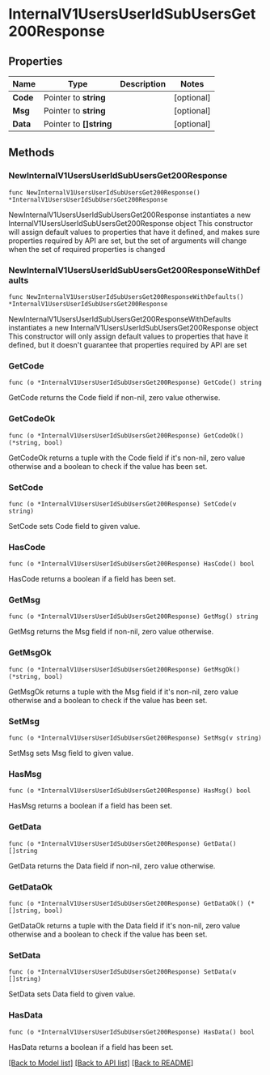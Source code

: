# InternalV1UsersUserIdSubUsersGet200Response

## Properties

Name | Type | Description | Notes
------------ | ------------- | ------------- | -------------
**Code** | Pointer to **string** |  | [optional]
**Msg** | Pointer to **string** |  | [optional]
**Data** | Pointer to **[]string** |  | [optional]

## Methods

### NewInternalV1UsersUserIdSubUsersGet200Response

`func NewInternalV1UsersUserIdSubUsersGet200Response() *InternalV1UsersUserIdSubUsersGet200Response`

NewInternalV1UsersUserIdSubUsersGet200Response instantiates a new InternalV1UsersUserIdSubUsersGet200Response object
This constructor will assign default values to properties that have it defined,
and makes sure properties required by API are set, but the set of arguments
will change when the set of required properties is changed

### NewInternalV1UsersUserIdSubUsersGet200ResponseWithDefaults

`func NewInternalV1UsersUserIdSubUsersGet200ResponseWithDefaults() *InternalV1UsersUserIdSubUsersGet200Response`

NewInternalV1UsersUserIdSubUsersGet200ResponseWithDefaults instantiates a new InternalV1UsersUserIdSubUsersGet200Response object
This constructor will only assign default values to properties that have it defined,
but it doesn't guarantee that properties required by API are set

### GetCode

`func (o *InternalV1UsersUserIdSubUsersGet200Response) GetCode() string`

GetCode returns the Code field if non-nil, zero value otherwise.

### GetCodeOk

`func (o *InternalV1UsersUserIdSubUsersGet200Response) GetCodeOk() (*string, bool)`

GetCodeOk returns a tuple with the Code field if it's non-nil, zero value otherwise
and a boolean to check if the value has been set.

### SetCode

`func (o *InternalV1UsersUserIdSubUsersGet200Response) SetCode(v string)`

SetCode sets Code field to given value.

### HasCode

`func (o *InternalV1UsersUserIdSubUsersGet200Response) HasCode() bool`

HasCode returns a boolean if a field has been set.

### GetMsg

`func (o *InternalV1UsersUserIdSubUsersGet200Response) GetMsg() string`

GetMsg returns the Msg field if non-nil, zero value otherwise.

### GetMsgOk

`func (o *InternalV1UsersUserIdSubUsersGet200Response) GetMsgOk() (*string, bool)`

GetMsgOk returns a tuple with the Msg field if it's non-nil, zero value otherwise
and a boolean to check if the value has been set.

### SetMsg

`func (o *InternalV1UsersUserIdSubUsersGet200Response) SetMsg(v string)`

SetMsg sets Msg field to given value.

### HasMsg

`func (o *InternalV1UsersUserIdSubUsersGet200Response) HasMsg() bool`

HasMsg returns a boolean if a field has been set.

### GetData

`func (o *InternalV1UsersUserIdSubUsersGet200Response) GetData() []string`

GetData returns the Data field if non-nil, zero value otherwise.

### GetDataOk

`func (o *InternalV1UsersUserIdSubUsersGet200Response) GetDataOk() (*[]string, bool)`

GetDataOk returns a tuple with the Data field if it's non-nil, zero value otherwise
and a boolean to check if the value has been set.

### SetData

`func (o *InternalV1UsersUserIdSubUsersGet200Response) SetData(v []string)`

SetData sets Data field to given value.

### HasData

`func (o *InternalV1UsersUserIdSubUsersGet200Response) HasData() bool`

HasData returns a boolean if a field has been set.


[[Back to Model list]](../README.md#documentation-for-models) [[Back to API list]](../README.md#documentation-for-api-endpoints) [[Back to README]](../README.md)
